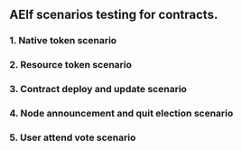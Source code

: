 ## AElf scenarios testing for contracts.

### 1. Native token scenario

### 2. Resource token scenario

### 3. Contract deploy and update scenario

### 4. Node announcement and quit election scenario

### 5. User attend vote scenario 